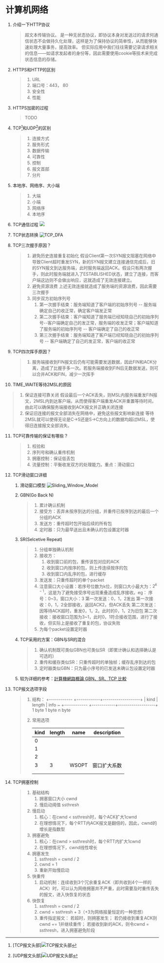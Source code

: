 # 计算机网络

1. 介绍一下HTTP协议

   > 超文本传输协议。
   > 是一种无状态协议，即协议本身对发送过的请求何通信状态不会做持久化处理，这样是为了保持协议的简单性，从而能够快速处理大量事务，提高效率。
   > 但实际应用中我们往往需要记录请求相关的信息——如请求发起者的身份等，因此需要使用cookie等技术来完成状态信息的存储。

2. HTTPS和HTTP的区别

   > 1. URL
   > 2. 端口号：443， 80
   > 3. 安全性
   > 4. 性能

3. HTTPS加密的过程

   > TODO

4. TCP[^1]和UDP[^2]的区别

   > 1. 连接方式
   > 2. 服务形式
   > 3. 数据传输
   > 4. 可靠性
   > 5. 控制
   > 6. 报文首部
   > 7. 分片

5. 本地序、网络序、大小端

   > 1. 大端
   > 2. 小端
   > 3. 网络序
   > 4. 本地序

6. TCP通信过程
   ![](E:\面试资料\面经记录\images\TCP_Connection.png)

7. TCP状态转换
   ![TCP_DFA](./images/TCP_DFA.png)

8. TCP三次握手原因？

   > 1. 避免历史连接重复初始化
   >    假设Client第一次SYN报文阻塞在网络中导致Client超时重发SYN，新的SYN报文建立连接通信完成后，旧的SYN报文到达服务端，此时服务端返回ACK。假设只有两次握手，则此时服务端就进入了ESTABLISHED状态，建立了连接，而客户端这边则不会做出响应，这就造成了无效连接建立。
   > 2. 避免资源浪费
   >    上述无效连接就造成了服务端的资源浪费，因此需要三次握手
   > 3. 同步双方初始序列号
   >    1. 第一次握手结束：服务端知道了客户端的初始序列号 -- 服务端确定自己的收正常，确定客户端发正常
   >    2. 第二次握手结束：客户端知道了服务端已经知晓自己的初始序列号--客户端确定自己的发正常，服务端的收发正常；客户端知道了服务端的初始序列号 -- 客户端确定了自己的收正常
   >    3. 第三次握手结束：服务端知道了客户端已经知晓自己的初始序列号 -- 客户端确定了自己的发正常，客户端的收正常

9. TCP四次挥手原因？

   > 1. 服务端接收到FIN报文后仍有可能需要发送数据，因此FIN和ACK分离，造成了比握手多一次。若服务端接收到FIN后无数据发送，则可以合并ACK和FIN，减少一次挥手

10. TIME_WAITE等待2MSL的原因

   > 1. 保证连接可靠关闭
   >    假设最后一个ACK丢失，则MSL内服务端重发FIN报文，2MSL内到达客户端，从而使得客户端重发ACK并重置等待时间，由此可以确保服务端接收到ACK报文并正确关闭连接
   > 2. 保证旧连接的报文全部消失在网络中，避免这些报文影响新连接
   >    等待2MSL就可以使得无论是C->S还是S->C方向上的数据均超过MSL，使得旧连接报文全部消失。

11. TCP可靠传输的保证有哪些？

    > 1. 校验和
    > 2. 序列号和确认重传机制
    > 3. 拥塞控制：保证低丢包
    > 4. 流量控制：平衡收发双方的处理能力。重点：滑动窗口
    
12. TCP滑动窗口详细

    1. 滑动窗口模型
       ![Sliding_Window_Model](./images/Sliding_Window_Model.png)

    2. GBN(Go Back N)

       > 1. 累计确认机制
       > 2. 接受方：丢弃未按序到达的分组，并重传已按序到达的最后一个分组的ACK
       > 3. 发送方：重传超时包开始后续的所有包
       > 4. 定时器：只为最早送出且未确认的包设置定时器

    3. SR(Selcetive Repeat)

       > 1. 分组单独确认机制
       > 2. 接收方：
       >    1. 收到窗口前的包，重传该包对应的ACK
       >    2. 收到窗口内按序的包，则上传连续按序的包
       >    3. 收到窗口内乱序的包，进行缓存
       > 3. 发送发：只重传超时的单个packet
       > 4. 注意窗口大小设置：若序号位数为k位，则窗口大小最大为：$2^{k - 1}$，这是为了避免接受序号出现重叠造成乱序接收。eg：
       >    序号：0~3，窗口大小：3
       >    第一次发送：0，1，2发出
       >    第一次接收：0，1，2全部接收，返回ACK2，但ACK丢失
       >    第二次发送：因等待ACK超时，重发0，1，2。此时的0，1，2为旧包
       >    第二次接收：接收窗口范围为3~1，此时0，1符合接收范围，进行了接收，但实际上是接收了重复的包，协议失败
       > 5. 为每个packet设置定时器

    4. TCP采用的方案：GBN与SR的混合

       > 1. 确认机制既可类似GBN也可类似SR（即累计确认和选择确认是可选的）
       > 2. 重传和缓存类似SR：只重传超时的单独帧；缓存乱序到达的包
       > 3. 定时器类似GBN：只为最小序号的已发送未确认包设置定时器

    5. 较为详细的参考：[計算機網路概論 GBN、SR、TCP 比較](https://blog.yfxie.com/comparison-of-network-gbn-sr-and-tcp/)

13. TCP报文选项字段

    > 1. 结构：
    >    +------------ +------------+-------------------+
    >    |    kind    |  length  |          info      ~
    >    +------------ +------------+-------------------+
    >        1 byte       1 byte            n byte
    >
    > 2. 常用选项
    >
    >    | kind | length | name  | description  |
    >    | ---- | ------ | ----- | ------------ |
    >    | 0    |        |       |              |
    >    | 1    |        |       |              |
    >    | 2    |        |       |              |
    >    | 3    | 3      | WSOPT | 窗口扩大系数 |
    >    |      |        |       |              |
    >    |      |        |       |              |
    >
    
14. TCP拥塞控制

    > 1. 基础结构
    >    1. 拥塞窗口大小 cwnd
    >    2. 慢启动阈值 ssthresh
    > 2. 慢启动
    >    1. 核心：在cwnd < ssthresh时，每个ACK扩大1cwnd
    >    2. 在理想情况下，每个RTT内ACK报文是翻倍的，因此，cwnd的增长是指数型
    > 3. 拥塞避免
    >    1. 核心：在cwnd > ssthresh时，每个RTT内扩大1cwnd
    >    2. 在理想情况下，cwnd线性增长
    > 4. 拥塞发生
    >    1. ssthresh = cwnd / 2
    >    2. cwnd = 1
    >    3. 重新开始慢启动
    > 5. 快重传
    >    1. 启动机制：连续收到3个冗余重复ACK（即共收到4个一样的ACK）时，可以认为网络拥塞并不严重，此时需要及时重传丢失的报文，进入快恢复的状态
    > 6. 快恢复
    >    1. ssthresh = cwnd / 2
    >    2. cwnd = ssthresh + 3（+3为网络报量恒定的一种思想）
    >    3. 重传指定报文：
    >       若超时，则拥塞发生；
    >       若仍接收到重复ACK则cwnd += 1并继续重传；
    >       若接收到新的ACK，则令cwnd = ssthresh，进入拥塞避免阶段






[^1]:[TCP报文头部]![TCP报文头部](./images/TCP_Header.png)
[^2]:[UDP报文头部]![UDP报文头部](./images/UDP_Header.png)